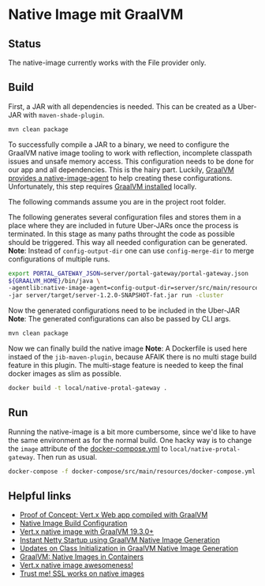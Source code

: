 # Native Image mit GraalVM

## Status

The native-image currently works with the File provider only.

## Build

First, a JAR with all dependencies is needed. This can be created as a Uber-JAR with `maven-shade-plugin`.

```bash
mvn clean package
```

To successfully compile a JAR to a binary, we need to configure the GraalVM native image tooling to work with reflection, incomplete classpath issues and unsafe memory access.
This configuration needs to be done for our app and all dependencies. This is the hairy part. Luckily, [GraalVM provides a native-image-agent](https://www.graalvm.org/reference-manual/native-image/BuildConfiguration/#assisted-configuration-of-native-image-builds) to help creating these configurations. Unfortunately, this step requires [GraalVM installed](https://www.graalvm.org/docs/getting-started/#install-graalvm) locally.

The following commands assume you are in the project root folder.

The following generates several configuration files and stores them in a place where they are included in  future Uber-JARs once the process is terminated. In this stage as many paths throught the code as possible should be triggered. This way all needed configuration can be generated.
**Note**: Instead of `config-output-dir` one can use `config-merge-dir` to merge configurations of multiple runs.

```bash
export PORTAL_GATEWAY_JSON=server/portal-gateway/portal-gateway.json
${GRAALVM_HOME}/bin/java \
-agentlib:native-image-agent=config-output-dir=server/src/main/resources/META-INF/native-image/com.inventage.portal.gateway/portal-gateway/reflect-config \
-jar server/target/server-1.2.0-SNAPSHOT-fat.jar run -cluster
```

Now the generated configurations need to be included in the Uber-JAR
**Note**: The generated configurations can also be passed by CLI args.

```bash
mvn clean package
```

Now we can finally build the native image
**Note**: A Dockerfile is used here instaed of the `jib-maven-plugin`, because AFAIK there is no multi stage build feature in this plugin. The multi-stage feature is needed to keep the final docker images as slim as possible.

```bash
docker build -t local/native-protal-gateway .
```

## Run

Running the native-image is a bit more cumbersome, since we'd like to have the same environment as for the normal build. One hacky way is to change the `image` attribute of the [docker-compose.yml](docker-compose/src/main/resources/docker-compose.yml) to `local/native-protal-gateway`. Then run as usual.

```bash
docker-compose -f docker-compose/src/main/resources/docker-compose.yml up
```

## Helpful links

* [Proof of Concept: Vert.x Web app compiled with GraalVM](https://github.com/fbuetler/vertx-graalvm-native-image-test)
* [Native Image Build Configuration](https://www.graalvm.org/reference-manual/native-image/BuildConfiguration/)
* [Vert.x native image with GraalVM 19.3.0+](https://blog.termian.dev/posts/vertx-native-image-graalvm/)
* [Instant Netty Startup using GraalVM Native Image Generation](https://medium.com/graalvm/instant-netty-startup-using-graalvm-native-image-generation-ed6f14ff7692)
* [Updates on Class Initialization in GraalVM Native Image Generation](https://medium.com/graalvm/updates-on-class-initialization-in-graalvm-native-image-generation-c61faca461f7)
* [GraalVM: Native Images in Containers](https://cdn.app.compendium.com/uploads/user/e7c690e8-6ff9-102a-ac6d-e4aebca50425/34d3828b-c12e-4c7e-8942-b6b7deb02e12/File/913f2b04a820c11be614de5b371ad626/graalvm__native_images_in_containers.pdf)
* [Vert.x native image awesomeness!](https://www.jetdrone.xyz/2018/08/10/Vertx-native-image-10mb.html)
* [Trust me! SSL works on native images](https://www.jetdrone.xyz/2019/04/16/Full-SSL-Trust-in-Native-Images.html)